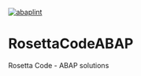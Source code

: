 [![abaplint](http://abaplint.org/badges/larshp/RosettaCodeABAP)](http://abaplint.org/project/larshp/RosettaCodeABAP)

# RosettaCodeABAP
Rosetta Code - ABAP solutions

